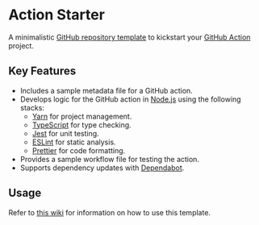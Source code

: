 # Action Starter

A minimalistic [GitHub repository template](https://docs.github.com/en/repositories/creating-and-managing-repositories/creating-a-repository-from-a-template) to kickstart your [GitHub Action](https://github.com/features/actions) project.

## Key Features

- Includes a sample metadata file for a GitHub action.
- Develops logic for the GitHub action in [Node.js](https://nodejs.org/en) using the following stacks:
  - [Yarn](https://yarnpkg.com/) for project management.
  - [TypeScript](https://www.typescriptlang.org/) for type checking.
  - [Jest](https://jestjs.io/) for unit testing.
  - [ESLint](https://eslint.org/) for static analysis.
  - [Prettier](https://prettier.io/) for code formatting.
- Provides a sample workflow file for testing the action.
- Supports dependency updates with [Dependabot](https://docs.github.com/en/code-security/dependabot).

## Usage

Refer to [this wiki](https://github.com/threeal/action-starter/wiki) for information on how to use this template.
